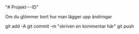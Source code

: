 "# Projekt---ID" 

Om du glömmer bort hur man lägger upp ändringar

git add -A
git commit -m "skriven en kommentar här"
git push
